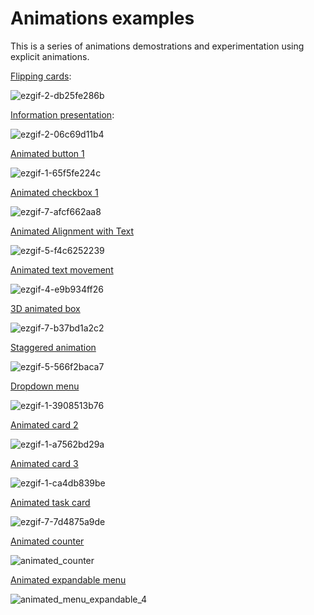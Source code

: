# Animations examples

This is a series of animations demostrations and experimentation using explicit animations.

[Flipping cards](https://github.com/hydev777/wt-flutter-samples/blob/main/lib/flipping_cards.dart):

![ezgif-2-db25fe286b](https://github.com/hydev777/wt-flutter-samples/assets/84458390/393d2d14-e968-4b00-a747-17a217f3906b)

[Information presentation](https://github.com/hydev777/wt-flutter-samples/blob/main/lib/presentation.dart):

![ezgif-2-06c69d11b4](https://github.com/hydev777/wt-flutter-samples/assets/84458390/97b06f83-b6e6-45dc-8e7b-dff563a5ce40)

[Animated button 1](https://github.com/hydev777/wt-flutter-samples/blob/main/lib/animated_button_1.dart)

![ezgif-1-65f5fe224c](https://github.com/hydev777/wt-flutter-samples/assets/84458390/32d9e734-79a6-4186-b407-2da1cdce1e8f)

[Animated checkbox 1](https://github.com/hydev777/wt-flutter-samples/blob/main/lib/dynamic_check_mark.dart)

![ezgif-7-afcf662aa8](https://github.com/hydev777/wt-flutter-samples/assets/84458390/63c363c2-2fb2-4103-afc3-7ec73eadbdb2)

[Animated Alignment with Text](https://github.com/hydev777/wt-flutter-samples/blob/main/lib/animated_align_example_1.dart)

![ezgif-5-f4c6252239](https://github.com/hydev777/wt-flutter-samples/assets/84458390/0bef1726-ca71-4201-bd83-81c836b49268)

[Animated text movement](https://github.com/hydev777/wt-flutter-samples/blob/main/lib/animated_align_text.dart)

![ezgif-4-e9b934ff26](https://github.com/hydev777/wt-flutter-samples/assets/84458390/f7f7f278-0cd8-4f64-8b7e-ba3f46df88e9)

[3D animated box](https://github.com/hydev777/wt-flutter-samples/blob/main/lib/three_d_planes.dart)

![ezgif-7-b37bd1a2c2](https://github.com/hydev777/wt-flutter-samples/assets/84458390/8828ade5-e716-4588-a67a-63cd0e90c37c)

[Staggered animation](https://github.com/hydev777/wt-flutter-samples/blob/main/lib/staggerered_menu.dart)

![ezgif-5-566f2baca7](https://github.com/hydev777/wt-flutter-samples/assets/84458390/d91accc0-f00a-4fba-8c49-8865bcefa6a0)

[Dropdown menu](https://github.com/hydev777/wt-flutter-samples/blob/main/lib/animated_menu.dart)

![ezgif-1-3908513b76](https://github.com/hydev777/wt-flutter-samples/assets/84458390/437f9e48-1dd3-46fb-9dca-3a9a84baeba2)

[Animated card 2](https://github.com/hydev777/wt-flutter-samples/blob/main/lib/animated_card_2.dart)

![ezgif-1-a7562bd29a](https://github.com/hydev777/wt-flutter-samples/assets/84458390/7efb42a4-a27d-442f-b128-7dc2b6ba6e0c)

[Animated card 3](https://github.com/hydev777/wt-flutter-samples/blob/main/lib/animated_card_3.dart)

![ezgif-1-ca4db839be](https://github.com/hydev777/wt-flutter-samples/assets/84458390/8c70a286-2404-4f78-bee4-20616963fb95)

[Animated task card](https://github.com/hydev777/wt-flutter-samples/blob/main/lib/animated_card_4.dart)

![ezgif-7-7d4875a9de](https://github.com/hydev777/wt-flutter-samples/assets/84458390/1a8c1a32-907f-4ec0-ac22-e44274ea26c1)

[Animated counter](https://github.com/hydev777/wt-flutter-samples/blob/main/lib/screens/animated_counter.dart)

![animated_counter](https://github.com/user-attachments/assets/84811a9e-d74b-4227-8189-a3bb6e290542)

[Animated expandable menu](https://github.com/hydev777/wt-flutter-samples/blob/main/lib/screens/expandable_menu.dart)

![animated_menu_expandable_4](https://github.com/user-attachments/assets/240e787f-bad4-4845-a26f-49d8029107da)





